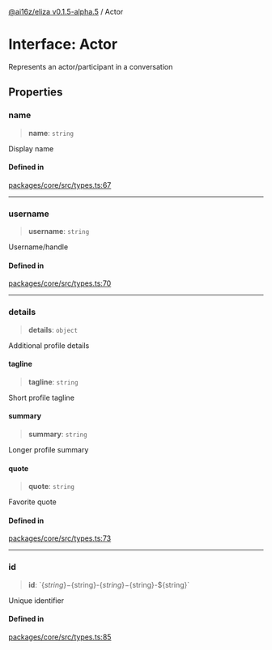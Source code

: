 [@ai16z/eliza v0.1.5-alpha.5](../index.md) / Actor

# Interface: Actor

Represents an actor/participant in a conversation

## Properties

### name

> **name**: `string`

Display name

#### Defined in

[packages/core/src/types.ts:67](https://github.com/roschler/eliza/blob/main/packages/core/src/types.ts#L67)

***

### username

> **username**: `string`

Username/handle

#### Defined in

[packages/core/src/types.ts:70](https://github.com/roschler/eliza/blob/main/packages/core/src/types.ts#L70)

***

### details

> **details**: `object`

Additional profile details

#### tagline

> **tagline**: `string`

Short profile tagline

#### summary

> **summary**: `string`

Longer profile summary

#### quote

> **quote**: `string`

Favorite quote

#### Defined in

[packages/core/src/types.ts:73](https://github.com/roschler/eliza/blob/main/packages/core/src/types.ts#L73)

***

### id

> **id**: \`$\{string\}-$\{string\}-$\{string\}-$\{string\}-$\{string\}\`

Unique identifier

#### Defined in

[packages/core/src/types.ts:85](https://github.com/roschler/eliza/blob/main/packages/core/src/types.ts#L85)
